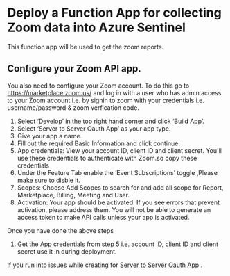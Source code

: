 # Deploy a Function App for collecting Zoom data into Azure Sentinel
This function app will be used to get the zoom reports.

## Configure your Zoom API app.
You also need to configure your Zoom account. To do this go to https://marketplace.zoom.us/ and log in with a user who has admin access to your Zoom account i.e. by signin to zoom with your credentials i.e. username/password & zoom verfication code.
1. Select ‘Develop’ in the top right hand corner and click ‘Build App’.
2. Select ‘Server to Server Oauth App’ as your app type.
3. Give your app a name.
4. Fill out the required Basic Information and click continue.
5. App credentials: View your account ID, client ID and client secret. You'll use these credentials to authenticate with Zoom.so copy these credentials
6. Under the Feature Tab enable the ‘Event Subscriptions’ toggle ,Please make sure to disble it.
7. Scopes: Choose Add Scopes to search for and add all scope for  Report, Marketplace, Billing, Meeting and User.
8. Activation: Your app should be activated. If you see errors that prevent activation, please address them. You will not be able to generate an access token to make API calls unless your app is activated.

Once you have done the above steps
1. Get the App credentials from step 5 i.e. account ID, client ID and client secret use it in during deployment.

If you run into issues while creating for [Server to Server Oauth App](https://developers.zoom.us/docs/internal-apps/create/) .